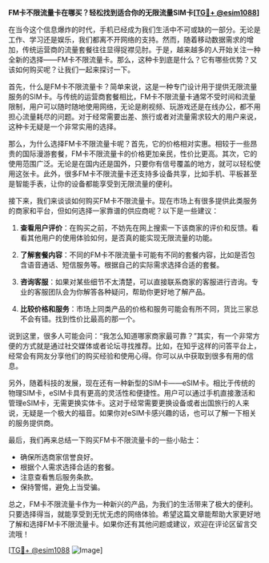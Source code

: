 **FM卡不限流量卡在哪买？轻松找到适合你的无限流量SIM卡[[TG💪+ @esim1088](https://t.me/s/esim1088)]**

在当今这个信息爆炸的时代，手机已经成为我们生活中不可或缺的一部分。无论是工作、学习还是娱乐，我们都离不开网络的支持。然而，随着移动数据需求的增加，传统运营商的流量套餐往往显得捉襟见肘。于是，越来越多的人开始关注一种全新的选择——FM卡不限流量卡。那么，这种卡到底是什么？它有哪些优势？又该如何购买呢？让我们一起来探讨一下。

首先，什么是FM卡不限流量卡？简单来说，这是一种专门设计用于提供无限流量服务的SIM卡。与传统的运营商套餐相比，FM卡不限流量卡通常不受时间和流量限制，用户可以随时随地使用网络，无论是刷视频、玩游戏还是在线办公，都不用担心流量耗尽的问题。对于经常需要出差、旅行或者对流量需求较大的用户来说，这种卡无疑是一个非常实用的选择。

那么，为什么选择FM卡不限流量卡呢？首先，它的价格相对实惠。相较于一些昂贵的国际漫游套餐，FM卡不限流量卡的价格更加亲民，性价比更高。其次，它的使用范围广泛。无论是在国内还是国外，只要你有信号覆盖的地方，就可以轻松使用这张卡。此外，很多FM卡不限流量卡还支持多设备共享，比如手机、平板甚至是智能手表，让你的设备都能享受到无限流量的便利。

接下来，我们来谈谈如何购买FM卡不限流量卡。现在市场上有很多提供此类服务的商家和平台，但如何选择一家靠谱的供应商呢？以下是一些建议：

1. **查看用户评价**：在购买之前，不妨先在网上搜索一下该商家的评价和反馈。看看其他用户的使用体验如何，是否真的能实现无限流量的功能。

2. **了解套餐内容**：不同的FM卡不限流量卡可能有不同的套餐内容，比如是否包含语音通话、短信服务等。根据自己的实际需求选择合适的套餐。

3. **咨询客服**：如果对某些细节不太清楚，可以直接联系商家的客服进行咨询。专业的客服团队会为你解答各种疑问，帮助你更好地了解产品。

4. **比较价格和服务**：市场上同类产品的价格和服务可能会有所不同，货比三家总不会有错。找到性价比最高的那一个。

说到这里，很多人可能会问：“我怎么知道哪家商家最可靠？”其实，有一个非常方便的方式就是通过社交媒体或者论坛寻找推荐。比如，在知乎这样的问答平台上，经常会有网友分享他们的购买经验和使用心得。你可以从中获取到很多有用的信息。

另外，随着科技的发展，现在还有一种新型的SIM卡——eSIM卡。相比于传统的物理SIM卡，eSIM卡具有更高的灵活性和便捷性。用户可以通过手机直接激活和管理eSIM卡，无需更换实体卡。这对于经常需要更换设备或者出国旅行的人来说，无疑是一个极大的福音。如果你对eSIM卡感兴趣的话，也可以了解一下相关的服务提供商。

最后，我们再来总结一下购买FM卡不限流量卡的一些小贴士：

- 确保所选商家信誉良好。
- 根据个人需求选择合适的套餐。
- 注意查看售后服务条款。
- 保持警惕，避免上当受骗。

总之，FM卡不限流量卡作为一种新兴的产品，为我们的生活带来了极大的便利。只要选择得当，就能享受到无忧无虑的网络体验。希望这篇文章能帮助大家更好地了解和选择FM卡不限流量卡。如果你还有其他问题或建议，欢迎在评论区留言交流哦！

[[TG💪+ @esim1088](https://t.me/s/esim1088) ![Image](https://i.postimg.cc/4NQfJmqS/Snipaste-2025-05-13-00-14-12.png)]